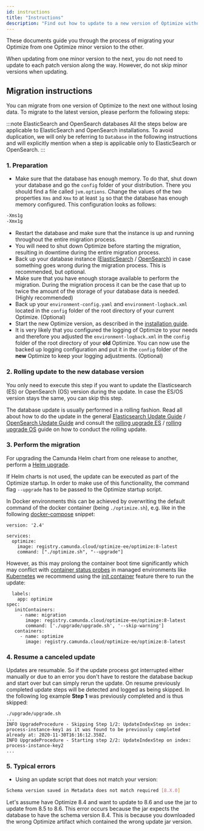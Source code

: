 ```yaml
---
id: instructions
title: "Instructions"
description: "Find out how to update to a new version of Optimize without losing your reports and dashboards."
---
```


These documents guide you through the process of migrating your Optimize from one Optimize minor version to the other.

When updating from one minor version to the next, you do not need to update to each patch version along the way. However, do not skip minor versions when updating.

## Migration instructions

You can migrate from one version of Optimize to the next one without losing data. To migrate to the latest version, please perform the following steps:

:::note ElasticSearch and OpenSearch databases
All the steps below are applicable to ElasticSearch and OpenSearch installations. To avoid duplication, we will only be referring to `Database` in the following instructions and will explicitly mention when a step is applicable only to ElasticSearch or OpenSearch.
:::

### 1. Preparation

- Make sure that the database has enough memory. To do that, shut down your database and go the `config` folder of your distribution. There you should find a file called `jvm.options`. Change the values of the two properties `Xms` and `Xmx` to at least `1g` so that the database has enough memory configured. This configuration looks as follows:

```bash
-Xms1g
-Xmx1g
```

- Restart the database and make sure that the instance is up and running throughout the entire migration process.
- You will need to shut down Optimize before starting the migration, resulting in downtime during the entire migration process.
- Back up your database instance ([ElasticSearch](https://www.elastic.co/guide/en/elasticsearch/reference/current/modules-snapshots.html) / [OpenSearch](https://opensearch.org/docs/latest/tuning-your-cluster/availability-and-recovery/snapshots/snapshot-restore/)) in case something goes wrong during the migration process. This is recommended, but optional.
- Make sure that you have enough storage available to perform the migration. During the migration process it can be the case that up to twice the amount of the storage of your database data is needed. (Highly recommended)
- Back up your `environment-config.yaml` and `environment-logback.xml` located in the `config` folder of the root directory of your current Optimize. (Optional)
- Start the new Optimize version, as described in the [installation guide](../../install-and-start.md).
- It is very likely that you configured the logging of Optimize to your needs and therefore you adjusted the `environment-logback.xml` in the `config` folder of the root directory of your **old** Optimize. You can now use the backed up logging configuration and put it in the `config` folder of the **new** Optimize to keep your logging adjustments. (Optional)

### 2. Rolling update to the new database version

You only need to execute this step if you want to update the Elasticsearch (ES) or OpenSearch (OS) version during the update. In case the ES/OS version stays the same, you can skip this step.

The database update is usually performed in a rolling fashion. Read all about how to do the update in the general [Elasticsearch Update Guide](https://www.elastic.co/guide/en/elasticsearch/reference/current/setup-upgrade.html) / [OpenSearch Update Guide](https://opensearch.org/docs/latest/install-and-configure/upgrade-opensearch/index/) and consult the [rolling upgrade ES](https://www.elastic.co/guide/en/elasticsearch/reference/current/rolling-upgrades.html) / [rolling upgrade OS](https://opensearch.org/docs/2.17/install-and-configure/upgrade-opensearch/rolling-upgrade/) guide on how to conduct the rolling update.

### 3. Perform the migration

For upgrading the Camunda Helm chart from one release to another, perform a [Helm upgrade](/self-managed/installation-methods/helm/upgrade/upgrade.md).

If Helm charts is not used, the update can be executed as part of the Optimize startup. In order to make use of this functionality, the command flag `--upgrade` has to be passed to the Optimize startup script.

In Docker environments this can be achieved by overwriting the default command of the docker container (being `./optimize.sh`), e.g. like in the following [docker-compose](https://docs.docker.com/compose/) snippet:

```
version: '2.4'

services:
  optimize:
    image: registry.camunda.cloud/optimize-ee/optimize:8-latest
    command: ["./optimize.sh", "--upgrade"]
```

However, as this may prolong the container boot time significantly which may conflict with [container status probes](https://kubernetes.io/docs/tasks/configure-pod-container/configure-liveness-readiness-startup-probes/) in managed environments like [Kubernetes](https://kubernetes.io/) we recommend using the [init container](https://kubernetes.io/docs/concepts/workloads/pods/init-containers/) feature there to run the update:

```
  labels:
    app: optimize
spec:
   initContainers:
     - name: migration
       image: registry.camunda.cloud/optimize-ee/optimize:8-latest
       command: ['./upgrade/upgrade.sh', '--skip-warning']
   containers:
     - name: optimize
       image: registry.camunda.cloud/optimize-ee/optimize:8-latest
```

### 4. Resume a canceled update

Updates are resumable. So if the update process got interrupted either manually or due to an error you don't have to restore the database backup and start over but can simply rerun the update. On resume previously completed update steps will be detected and logged as being skipped. In the following log example **Step 1** was previously completed and is thus skipped:

```
./upgrade/upgrade.sh
...
INFO UpgradeProcedure - Skipping Step 1/2: UpdateIndexStep on index: process-instance-key1 as it was found to be previously completed already at: 2020-11-30T16:16:12.358Z.
INFO UpgradeProcedure - Starting step 2/2: UpdateIndexStep on index: process-instance-key2
...
```

### 5. Typical errors

- Using an update script that does not match your version:

```bash
Schema version saved in Metadata does not match required [8.X.0]
```

Let's assume have Optimize 8.4 and want to update to 8.6 and use the jar to update from 8.5 to 8.6. This error occurs because the jar expects the database to have the schema version 8.4. This is because you downloaded the wrong Optimize artifact which contained the wrong update jar version.

